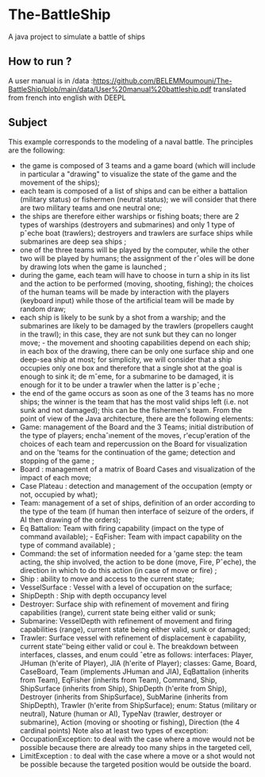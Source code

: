 # The-BattleShip

A java project to simulate a battle of ships
## How to run ?
A user manual is in /data :https://github.com/BELEMMoumouni/The-BattleShip/blob/main/data/User%20manual%20battleship.pdf translated from french into english with DEEPL

## Subject

This example corresponds to the modeling of a naval battle. The principles are the following:
 - the game is composed of 3 teams and a game board (which will include in particular a "drawing" to visualize the state of the game and the movement of the ships); 
- each team is composed of a list of ships and can be either a battalion (military status) or fishermen (neutral status); we will consider that there are two military teams and one neutral one;
 - the ships are therefore either warships or fishing boats; there are 2 types of warships (destroyers and submarines) and only 1 type of pˆeche boat (trawlers); destroyers and trawlers are surface ships while submarines are deep sea ships ;
 - one of the three teams will be played by the computer, while the other two will be played by humans; the assignment of the rˆoles will be done by drawing lots when the game is launched ;
 - during the game, each team will have to choose in turn a ship in its list and the action to be performed (moving, shooting, fishing); the choices of the human teams will be made by interaction with the players (keyboard input) while those of the artificial team will be made by random draw; 
- each ship is likely to be sunk by a shot from a warship; and the submarines are likely to be damaged by the trawlers (propellers caught in the trawl); in this case, they are not sunk but they can no longer move; - the movement and shooting capabilities depend on each ship; in each box of the drawing, there can be only one surface ship and one deep-sea ship at most; for simplicity, we will consider that a ship occupies only one box and therefore that a single shot at the goal is enough to sink it; de mˆeme, for a submarine to be damaged, it is enough for it to be under a trawler when the latter is pˆeche ; 
- the end of the game occurs as soon as one of the 3 teams has no more ships; the winner is the team that has the most valid ships left (i.e. not sunk and not damaged); this can be the fishermen's team. From the point of view of the Java architecture, there are the following elements: 
- Game: management of the Board and the 3 Teams; initial distribution of the type of players; enchaˆınement of the moves, r'ecup'eration of the choices of each team and repercussion on the Board for visualization and on the 'teams for the continuation of the game; detection and stopping of the game ; 
- Board : management of a matrix of Board Cases and visualization of the impact of each move;
 - Case Plateau : detection and management of the occupation (empty or not, occupied by what); 
- Team: management of a set of ships, definition of an order according to the type of the team (if human then interface of seizure of the orders, if AI then drawing of the orders);
 - Eq Battalion: Team with firing capability (impact on the type of command available); - EqFisher: Team with impact capability on the type of command available) ;
 - Command: the set of information needed for a 'game step: the team acting, the ship involved, the action to be done (move, Fire, Pˆeche), the direction in which to do this action (in case of move or fire) ;
 - Ship : ability to move and access to the current state; 
- VesselSurface : Vessel with a level of occupation on the surface;
 - ShipDepth : Ship with depth occupancy level 
- Destroyer: Surface ship with refinement of movement and firing capabilities (range), current state being either valid or sunk;
 - Submarine: VesselDepth with refinement of movement and firing capabilities (range), current state being either valid, sunk or damaged; 
- Trawler: Surface vessel with refinement of displacement ́e capability, current state''being either valid or coul ́e. The breakdown between interfaces, classes, and enum could ˆetre as follows: interfaces: Player, JHuman (h'erite of Player), JIA (h'erite of Player); classes: Game, Board, CaseBoard, Team (implements JHuman and JIA), EqBattalion (inherits from Team), EqFisher (inherits from Team), Command, Ship, ShipSurface (inherits from Ship), ShipDepth (h'erite from Ship), Destroyer (inherits from ShipSurface), SubMarine (inherits from ShipDepth), Trawler (h'erite from ShipSurface);
 enum: Status (military or neutral), Nature (human or AI), TypeNav (trawler, destroyer or submarine), Action (moving or shooting or fishing), Direction (the 4 cardinal points) Note also at least two types of exception: 
- OccupationException: to deal with the case where a move would not be possible because there are already too many ships in the targeted cell, 
- LimitException : to deal with the case where a move or a shot would not be possible because the targeted position would be outside the board.

